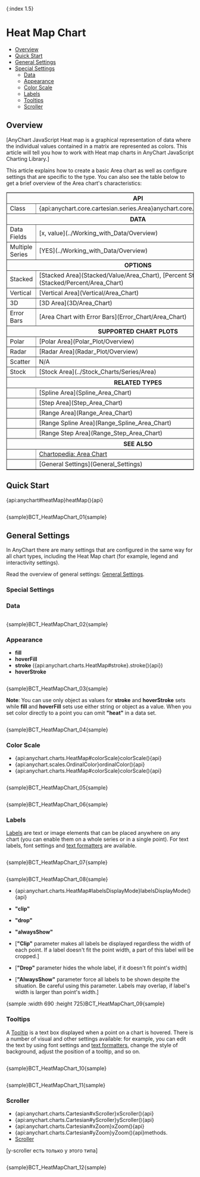 {:index 1.5}
# Heat Map Chart

* [Overview](#overview)
* [Quick Start](#quick_start)
* [General Settings](#general_settings)
* [Special Settings](#special_settings)
  * [Data](#data)
  * [Appearance](#appearance)
  * [Color Scale](#color_scale)
  * [Labels](#labels)
  * [Tooltips](#tooltips)
  * [Scroller](#scroller)

## Overview

[AnyChart JavaScript Heat map is a graphical representation of data where the individual values contained in a matrix are represented as colors. This article will tell you how to work with Heat map charts in AnyChart JavaScript Charting Library.]

This article explains how to create a basic Area chart as well as configure settings that are specific to the type. You can also see the table below to get a brief overview of the Area chart's characteristics:

<table border="1" class="seriesTABLE">
<tr><th colspan=2>API</th></tr>
<tr><td>Class</td><td>{api:anychart.core.cartesian.series.Area}anychart.core.cartesian.series.Area{api}</td></tr>
<tr><th colspan=2>DATA</th></tr>
<tr><td>Data Fields</td><td>[x, value](../Working_with_Data/Overview)</td></tr>
<tr><td>Multiple Series</td><td>[YES](../Working_with_Data/Overview)</td></tr>
<tr><th colspan=2>OPTIONS</th></tr>
<tr><td>Stacked</td><td>[Stacked Area](Stacked/Value/Area_Chart), [Percent Stacked Area](Stacked/Percent/Area_Chart)</td></tr>
<tr><td>Vertical</td><td>[Vertical Area](Vertical/Area_Chart)</td></tr>
<tr><td>3D</td><td>[3D Area](3D/Area_Chart)</td></tr>
<tr><td>Error Bars</td><td>[Area Chart with Error Bars](Error_Chart/Area_Chart)</td></tr>
<tr><th colspan=2>SUPPORTED CHART PLOTS</th></tr>
<tr><td>Polar</td><td>[Polar Area](Polar_Plot/Overview)</td></tr>
<tr><td>Radar</td><td>[Radar Area](Radar_Plot/Overview)</td></tr>
<tr><td>Scatter</td><td>N/A</td></tr>
<tr><td>Stock</td><td>[Stock Area](../Stock_Charts/Series/Area)</td></tr>
<tr><th colspan=2>RELATED TYPES</th></tr>
<tr><td></td><td>[Spline Area](Spline_Area_Chart)</td></tr>
<tr><td></td><td>[Step Area](Step_Area_Chart)</td></tr>
<tr><td></td><td>[Range Area](Range_Area_Chart)</td></tr>
<tr><td></td><td>[Range Spline Area](Range_Spline_Area_Chart)</td></tr>
<tr><td></td><td>[Range Step Area](Range_Step_Area_Chart)</td></tr>
<tr><th colspan=2>SEE ALSO</th></tr>
<tr><td></td><td><a href="https://www.anychart.com/chartopedia/chart-types/area-chart/" target="_blank">Chartopedia: Area Chart</a></td></tr>
<tr><td></td><td>[General Settings](General_Settings)</td></tr>
</table>

## Quick Start

{api:anychart#heatMap}heatMap(){api}

```

```

{sample}BCT\_HeatMapChart\_01{sample}

## General Settings

In AnyChart there are many settings that are configured in the same way for all chart types, including the Heat Map chart (for example, legend and interactivity settings).

Read the overview of general settings: [General Settings](General_Settings).

### Special Settings

### Data

```

```

{sample}BCT\_HeatMapChart\_02{sample}

### Appearance

* **fill**
* **hoverFill**
* **stroke** ({api:anychart.charts.HeatMap#stroke}.stroke(){api})
* **hoverStroke**

```

```

{sample}BCT\_HeatMapChart\_03{sample}


**Note**: You can use only object as values for  **stroke** and **hoverStroke** sets while **fill** and **hoverFill** sets use either string or object as a value. When you set color directly to a point you can omit **"heat"** in a data set.

```

```

{sample}BCT\_HeatMapChart\_04{sample}

### Color Scale

* {api:anychart.charts.HeatMap#colorScale}colorScale(){api}
* {api:anychart.scales.OrdinalColor}ordinalColor(){api}
* {api:anychart.charts.HeatMap#colorScale}colorScale(){api}

```

```

{sample}BCT\_HeatMapChart\_05{sample}

```

```

{sample}BCT\_HeatMapChart\_06{sample}

### Labels

[Labels](../Common_Settings/Labels) are text or image elements that can be placed anywhere on any chart (you can enable them on a whole series or in a single point). For text labels, font settings and [text formatters](../Common_Settings/Text_Formatters) are available.

```

```
{sample}BCT\_HeatMapChart\_07{sample}

```

```
{sample}BCT\_HeatMapChart\_08{sample}

* {api:anychart.charts.HeatMap#labelsDisplayMode}labelsDisplayMode(){api}
* **"clip"**
* **"drop"**
* **"alwaysShow"**

* [**"Clip"** parameter makes all labels be displayed regardless the width of each point. If a label doesn't fit the point width, a part of this label will be cropped.]
* [**"Drop"** parameter hides the whole label, if it doesn't fit point's width]
* [**"AlwaysShow"** parameter force all labels to be shown despite the situation. Be careful using this parameter. Labels may overlap, if label's width is larger than point's width.]
  
{sample :width 690 :height 725}BCT\_HeatMapChart\_09{sample}

### Tooltips

A [Tooltip](../Common_Settings/Tooltip) is a text box displayed when a point on a chart is hovered. There is a number of visual and other settings available: for example, you can edit the text by using font settings and [text formatters](../Common_Settings/Text_Formatters), change the style of background, adjust the position of a tooltip, and so on.

```

```

{sample}BCT\_HeatMapChart\_10{sample}

```

```

{sample}BCT\_HeatMapChart\_11{sample}

### Scroller

* {api:anychart.charts.Cartesian#xScroller}xScroller(){api}
* {api:anychart.charts.Cartesian#yScroller}yScroller(){api} 
* {api:anychart.charts.Cartesian#xZoom}xZoom(){api}
* {api:anychart.charts.Cartesian#yZoom}yZoom(){api}methods.
* [Scroller](../Common_Settings/Scroller)

[y-scroller есть только у этого типа]

```

```

{sample}BCT\_HeatMapChart\_12{sample}
